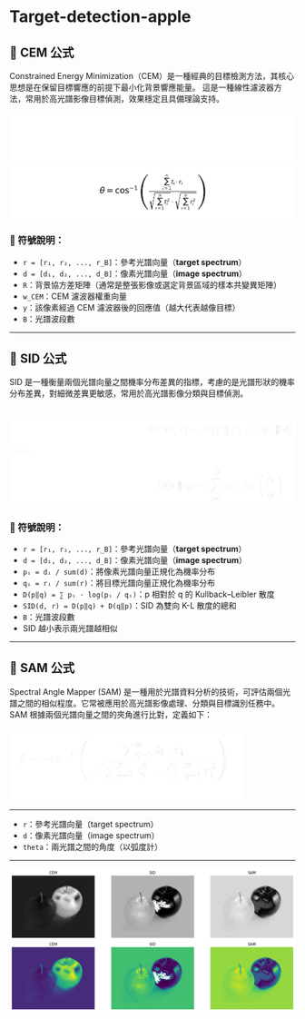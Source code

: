 # Target-detection-apple


## 📐 CEM 公式
Constrained Energy Minimization（CEM）是一種經典的目標檢測方法，其核心思想是在保留目標響應的前提下最小化背景響應能量。
這是一種線性濾波器方法，常用於高光譜影像目標偵測，效果穩定且具備理論支持。

<!-- 黑底主題 -->
<img src="sam_formula_dark.png#gh-dark-mode-only" alt="SAM公式（深色）" />

<!-- 白底主題 -->
<img src="sam_formula_light.png#gh-light-mode-only" alt="SAM公式（淺色）" />



### 📘 符號說明：

- `r = [r₁, r₂, ..., r_B]`：參考光譜向量（**target spectrum**）
- `d = [d₁, d₂, ..., d_B]`：像素光譜向量（**image spectrum**）
- `R`：背景協方差矩陣（通常是整張影像或選定背景區域的樣本共變異矩陣）
- `w_CEM`：CEM 濾波器權重向量
- `y`：該像素經過 CEM 濾波器後的回應值（越大代表越像目標）
- `B`：光譜波段數

---

## 📐 SID 公式
SID 是一種衡量兩個光譜向量之間機率分布差異的指標，考慮的是光譜形狀的機率分布差異，對細微差異更敏感，常用於高光譜影像分類與目標偵測。

![SID](./sid.png)
---

### 📘 符號說明：

- `r = [r₁, r₂, ..., r_B]`：參考光譜向量（**target spectrum**）  
- `d = [d₁, d₂, ..., d_B]`：像素光譜向量（**image spectrum**）  
- `pᵢ = dᵢ / sum(d)`：將像素光譜向量正規化為機率分布  
- `qᵢ = rᵢ / sum(r)`：將目標光譜向量正規化為機率分布  
- `D(p‖q) = ∑ pᵢ · log(pᵢ / qᵢ)`：p 相對於 q 的 Kullback–Leibler 散度  
- `SID(d, r) = D(p‖q) + D(q‖p)`：SID 為雙向 K-L 散度的總和  
- `B`：光譜波段數  
- SID 越小表示兩光譜越相似
---

## 📐 SAM 公式
Spectral Angle Mapper (SAM) 是一種用於光譜資料分析的技術，可評估兩個光譜之間的相似程度。它常被應用於高光譜影像處理、分類與目標識別任務中。
SAM 根據兩個光譜向量之間的夾角進行比對，定義如下：

![SAM](./sam.png)

---

- `r`：參考光譜向量（target spectrum）
- `d`：像素光譜向量（image spectrum）
- `theta`：兩光譜之間的角度（以弧度計）

---

![avatar](./output.png)
